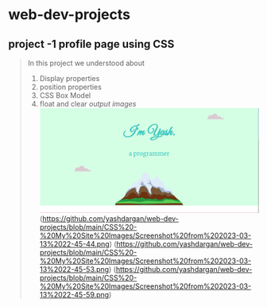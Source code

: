 # web-dev-projects
## project -1 profile page using **CSS**
> In this project we understood about
  > 1. Display properties
  > 2. position properties
  > 3. CSS Box Model
  > 4. float and clear
>*output images*
![profile page css](https://github.com/yashdargan/web-dev-projects/blob/main/CSS%20-%20My%20Site%20Images/Screenshot%20from%202023-03-13%2022-45-26.png)
(https://github.com/yashdargan/web-dev-projects/blob/main/CSS%20-%20My%20Site%20Images/Screenshot%20from%202023-03-13%2022-45-44.png)
(https://github.com/yashdargan/web-dev-projects/blob/main/CSS%20-%20My%20Site%20Images/Screenshot%20from%202023-03-13%2022-45-53.png)
(https://github.com/yashdargan/web-dev-projects/blob/main/CSS%20-%20My%20Site%20Images/Screenshot%20from%202023-03-13%2022-45-59.png)
